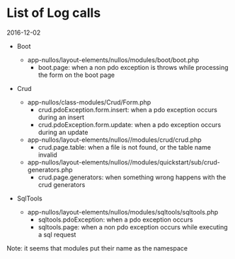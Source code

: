 List of Log calls
=====================
2016-12-02




- Boot
    - app-nullos/layout-elements/nullos/modules/boot/boot.php
        - boot.page: when a non pdo exception is throws while processing the form on the boot page
- Crud
    - app-nullos/class-modules/Crud/Form.php
        - crud.pdoException.form.insert: when a pdo exception occurs during an insert
        - crud.pdoException.form.update: when a pdo exception occurs during an update
    - app-nullos/layout-elements/nullos//modules/crud/crud.php
        - crud.page.table: when a file is not found, or the table name invalid
    - app-nullos/layout-elements/nullos//modules/quickstart/sub/crud-generators.php
        - crud.page.generators: when something wrong happens with the crud generators
	
- SqlTools			
    - app-nullos/layout-elements/nullos/modules/sqltools/sqltools.php
        - sqltools.pdoException: when a pdo exception occurs
        - sqltools.page: when a non pdo exception occurs while executing a sql request	

	
Note: it seems that modules put their name as the namespace	